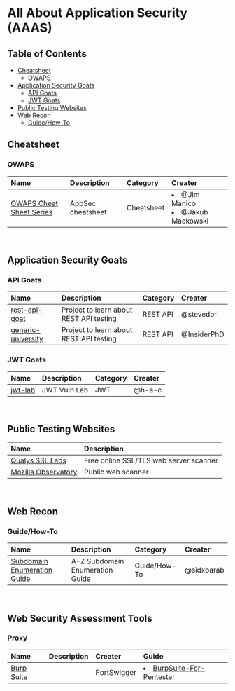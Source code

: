 # All About Application Security (AAAS)

## Table of Contents
- [Cheatsheet](#cheatsheet)
    - [OWAPS](#owaps)
- [Application Security Goats](#application_security_goats)
    - [API Goats](#api_goats)
    - [JWT Goats](#jwt_goats)
- [Public Testing Websites](#public_website_testing)
- [Web Recon](#web_recon)
    - [Guide/How-To](#web_recon_guide_how_to)

## Cheatsheet <a name="cheatsheet"></a>
### OWAPS <a name="owaps"></a>
| Name | Description | Category | Creater |
| :--- | :--- | :--- | :--- |
| [OWAPS Cheat Sheet Series](https://cheatsheetseries.owasp.org/) | AppSec cheatsheet | Cheatsheet | <li>@Jim Manico</li><li>@Jakub Mackowski</li> |

</br>

## Application Security Goats <a name="application_security_goats"></a>
### API Goats <a name="api_goats"></a>
| Name | Description | Category | Creater |
| :--- | :--- | :--- | :--- |
| [rest-api-goat](https://github.com/optiv/rest-api-goat) | Project to learn about REST API testing | REST API | @stevedor | 
| [generic-university](https://github.com/InsiderPhD/Generic-University) | Project to learn about REST API testing | REST API | @InsiderPhD | 

### JWT Goats <a name="jwt_goats"></a>
| Name | Description | Category | Creater |
| :--- | :--- | :--- | :--- |
| [jwt-lab](https://jwt-lab.herokuapp.com/challenges) | JWT Vuln Lab | JWT | @h-a-c |

</br>

## Public Testing Websites <a name="public_website_testing"></a>
| Name | Description |
| :--- | :--- |
| [Qualys SSL Labs](https://www.ssllabs.com/ssltest) | Free online SSL/TLS web server scanner |
| [Mozilla Observatory](https://observatory.mozilla.org/) | Public web scanner |

</br>

## Web Recon <a name="web_recon"></a>
### Guide/How-To <a name="web_recon_guide_how_to"></a>
| Name | Description | Category | Creater |
| :--- | :--- | :--- | :--- |
| [Subdomain Enumeration Guide](https://sidxparab.gitbook.io/subdomain-enumeration-guide/) | A-Z Subdomain Enumeration Guide | Guide/How-To | @sidxparab |

</br>

## Web Security Assessment Tools <a name="web_security_assessment_tools"></a>
### Proxy <a name="web_tool_proxy"></a>
| Name | Description | Creater | Guide |
| :--- | :--- | :--- | :--- |
| [Burp Suite](https://portswigger.net/burp) | | PortSwigger | <li>[BurpSuite-For-Pentester](https://github.com/Ignitetechnologies/BurpSuite-For-Pentester)</li> | 